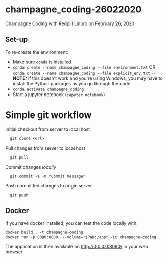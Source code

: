 # champagne_coding-26022020
Champagne Coding with Redpill Linpro on February 26, 2020

## Set-up

To re-create the environment:
- Make sure ```conda``` is installed
- ```conda create --name champagne_coding --file environment.txt``` OR ```conda create --name champagne_coding --file explicit_env.txt```
-- __NOTE:__ if this doesn't work and you're using Windows, you may have to install the Python packages as you go through the code
- ```conda activate champagne_coding```
- Start a jupyter notebook (```jupyter notebook```) 


# Simple git workflow

Initial checkout from server to local host

```
  git clone <url>
```

Pull changes from server to local host
```
  git pull
```

Commit changes *locally*
```
  git commit -a -m "Commit message"
```

Push committed changes to origin server
```
  git push
```

## Docker

If you have docker installed, you can test the code locally with:
```
docker build . -t champagne-coding
docker run -p 8080:8080  --volume="$PWD:/app" -it champagne-coding
```

The application is then available on http://0.0.0.0:8080/ in your web browser
